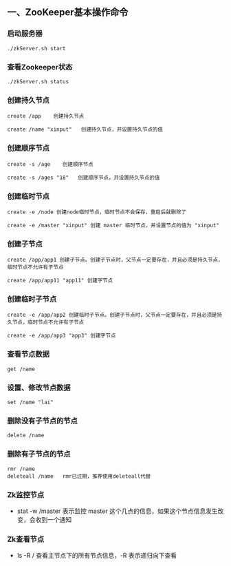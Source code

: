 ## 一、ZooKeeper基本操作命令

### 启动服务器
```
./zkServer.sh start
```

### 查看Zookeeper状态
```
./zkServer.sh status
```

### 创建持久节点
```
create /app    创建持久节点

create /name "xinput"   创建持久节点，并设置持久节点的值
```

### 创建顺序节点
```
create -s /age    创建顺序节点

create -s /ages "18"   创建顺序节点，并设置持久节点的值
```

### 创建临时节点
```
create -e /node 创建node临时节点，临时节点不会保存，重启后就删除了

create -e /master "xinput" 创建 master 临时节点，并设置节点的值为 "xinput"
```

### 创建子节点
```
create /app/app1 创建子节点。创建子节点时，父节点一定要存在，并且必须是持久节点，临时节点不允许有子节点

create /app/app11 "app11" 创建字节点
```

### 创建临时子节点
```
create -e /app/app2 创建临时子节点。创建子节点时，父节点一定要存在，并且必须是持久节点，临时节点不允许有子节点

create -e /app/app3 "app3" 创建字节点
```

### 查看节点数据
```
get /name
```

### 设置、修改节点数据
```
set /name "lai"
```

### 删除没有子节点的节点
```
delete /name
```

### 删除有子节点的节点
```
rmr /name
deleteall /name   rmr已过期，推荐使用deleteall代替
```

### Zk监控节点
- stat -w /master  表示监控 master 这个几点的信息，如果这个节点信息发生改变，会收到一个通知


### Zk查看节点
- ls -R /  查看主节点下的所有节点信息，-R 表示递归向下查看
